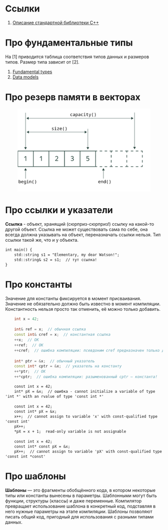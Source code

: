 # Ссылки

1. [Описание стандартной библиотеки C++](https://en.cppreference.com/w/cpp/standard_library)

# Про фундаментальные типы

На [1] приводится таблица соответствия типов данных и размеров типов. Размер типа зависит от [2].

1. [Fundamental types](https://en.cppreference.com/w/cpp/language/types)
2. [Data models](https://en.cppreference.com/w/cpp/language/types#Data_models)

# Про резерв памяти в векторах

<figure style="text-align: center">
	<img src="../.img/vectors-memory-allocation.png" alt="vectors_memory_allocation">
</figure>

# Про ссылки и указатели

**Ссылка** - объект, хранящий (сюрприз-сюрприз!) ссылку на какой-то другой объект. Ссылка не может
существовать сама по себе, она всегда должна указывать на объект, переназначать ссылки нельзя. Тип
ссылки такой же, что и у объекта.

```
int main() {
    std::string s1 = "Elementary, my dear Watson!";
    std::string& s2 = s1;  // тут ссылка!
}
```

# Про константы

Значение для константы фиксируется в момент присваивания. Значение не обязательно должно быть
известно в момент компиляции. Константность нельзя просто так отменить, её можно только добавить.

```cpp
    int x = 42;

    int& ref = x;  // обычная ссылка
    const int& cref = x;  // константная ссылка
    ++x;  // OK
    ++ref;  // OK
    ++cref;  // ошибка компиляции: псевдоним cref предназначен только для чтения

    int* ptr = &x;  // обычный указатель
    const int* cptr = &x;  // указатель на константу
    ++*ptr;  // OK
    ++*cptr;  // ошибка компиляции: разыменованный cptr — константа!
```

```
    const int x = 42;
    int* pX = &x;  // ошибка - cannot initialize a variable of type 'int *' with an rvalue of type 'const int *'

    const int x = 42;
    const int* pX = &x;
    x++;  // cannot assign to variable 'x' with const-qualified type 'const int'
    pX++;
    *pX = x + 1;  read-only variable is not assignable

    const int x = 42;
    const int* const pX = &x;
    pX++;  // cannot assign to variable 'pX' with const-qualified type 'const int *const'
```

# Про шаблоны

**Шаблоны** — это фрагменты обобщённого кода, в котором некоторые типы или константы вынесены в
параметры. Шаблонными могут быть функции, структуры (классы) и даже переменные. Компилятор
превращает использование шаблона в конкретный код, подставляя в него нужные параметры на этапе
*компиляции*. Шаблоны позволяют писать общий код, пригодный для использования с разными типами
данных.
